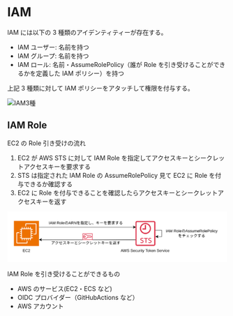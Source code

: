 # IAM

IAM には以下の 3 種類のアイデンティティーが存在する。

- IAM ユーザー: 名前を持つ
- IAM グループ: 名前を持つ
- IAM ロール: 名前・AssumeRolePolicy（誰が Role を引き受けることができるかを定義した IAM ポリシー）を持つ

上記 3 種類に対して IAM ポリシーをアタッチして権限を付与する。

![IAM3種](../image/IAM3種.png)

## IAM Role

EC2 の Role 引き受けの流れ

1. EC2 が AWS STS に対して IAM Role を指定してアクセスキーとシークレットアクセスキーを要求する
2. STS は指定された IAM Role の AssumeRolePolicy 見て EC2 に Role を付与できるか確認する
3. EC2 に Role を付与できることを確認したらアクセスキーとシークレットアクセスキーを返す

![STS仕組み](../image/STS仕組み.png)

IAM Role を引き受けることができるもの

- AWS のサービス(EC2・ECS など)
- OIDC プロバイダー（GitHubActions など）
- AWS アカウント
